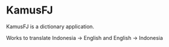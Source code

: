 # KamusFJ
KamusFJ is a dictionary application.

Works to translate Indonesia -> English and English -> Indonesia
